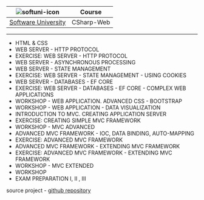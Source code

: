 | ![softuni-icon](https://softuni.bg/Files/OpenCourses/softunilogo%20(2).png "Software University") | Course     |
|:-------------------------------------------------------------------------------------------------:|------------|
|                             [Software University](https://softuni.bg/)                            | CSharp-Web |
***

- HTML & CSS
- WEB SERVER - HTTP PROTOCOL
- EXERCISE: WEB SERVER - HTTP PROTOCОL
- WEB SERVER - ASYNCHRONOUS PROCESSING
- WEB SERVER - STATE MANAGEMENT
- EXERCISE: WEB SERVER - STATE MANAGEMENT - USING COOKIES
- WEB SERVER - DATABASES - EF CORE 
- EXERCISE: WEB SERVER - DATABASES - EF CORE -  COMPLEX WEB APPLICATIONS
- WORKSHOP - WEB APPLICATION. ADVANCED CSS - BOOTSTRAP
- WORKSHOP - WEB APPLICATION - DATA VISUALIZATION
- INTRODUCTION TO MVC. CREATING APPLICATION SERVER
- EXERCISE: CREATING SIMPLE MVC FRAMEWORK
- WORKSHOP - MVC ADVANCED
- ADVANCED MVC FRAMEWORK - IOC, DATA BINDING, AUTO-MAPPING
- EXERCISE: ADVANCED MVC FRAMEWORK
- ADVANCED MVC FRAMEWORK - EXTENDING MVC FRAMEWORK
- EXERCISE: ADVANCED MVC FRAMEWORK - EXTENDING MVC FRAMEWORK
- WORKSHOP - MVC EXTENDED
- WORKSHOP
- EXAM PREPARATION I, II , III

source project - [github repository](https://github.com/SoftUni-CSharp-Web-Development/SIS)
